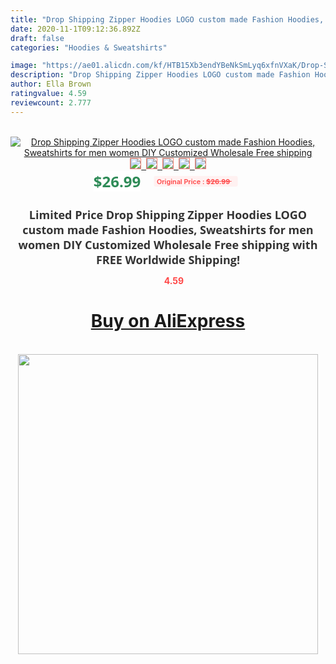 ```yaml
---
title: "Drop Shipping Zipper Hoodies LOGO custom made Fashion Hoodies, Sweatshirts for men women DIY Customized Wholesale Free shipping"
date: 2020-11-1T09:12:36.892Z
draft: false
categories: "Hoodies & Sweatshirts"

image: "https://ae01.alicdn.com/kf/HTB15Xb3endYBeNkSmLyq6xfnVXaK/Drop-Shipping-Zipper-Hoodies-LOGO-custom-made-Fashion-Hoodies-Sweatshirts-for-men-women-DIY-Customized-Wholesale.jpg"
description: "Drop Shipping Zipper Hoodies LOGO custom made Fashion Hoodies, Sweatshirts for men women DIY Customized Wholesale Free shipping"
author: Ella Brown
ratingvalue: 4.59
reviewcount: 2.777
---
```

<br>
<div style="text-align: center;">
<a href="https://s.click.aliexpress.com/e/_Ap8tOl" target="_blank" rel="nofollow noopener noreferrer"><img alt="Drop Shipping Zipper Hoodies LOGO custom made Fashion Hoodies, Sweatshirts for men women DIY Customized Wholesale Free shipping" class="magnifier-image" src="https://ae01.alicdn.com/kf/HTB15Xb3endYBeNkSmLyq6xfnVXaK/Drop-Shipping-Zipper-Hoodies-LOGO-custom-made-Fashion-Hoodies-Sweatshirts-for-men-women-DIY-Customized-Wholesale.jpg_640x640.jpg">
<br>
<img style="border:1px solid salmon" src="https://ae01.alicdn.com/kf/HTB15Xb3endYBeNkSmLyq6xfnVXaK/Drop-Shipping-Zipper-Hoodies-LOGO-custom-made-Fashion-Hoodies-Sweatshirts-for-men-women-DIY-Customized-Wholesale.jpg_120x120.jpg">&nbsp;&nbsp;<img style="border:1px solid salmon" src="https://ae01.alicdn.com/kf/HTB10LP1drZnBKNjSZFKq6AGOVXa2/Drop-Shipping-Zipper-Hoodies-LOGO-custom-made-Fashion-Hoodies-Sweatshirts-for-men-women-DIY-Customized-Wholesale.jpg_120x120.jpg">&nbsp;&nbsp;<img style="border:1px solid salmon" src="https://ae01.alicdn.com/kf/HTB10TRrmNWYBuNjy1zkq6xGGpXaw/Drop-Shipping-Zipper-Hoodies-LOGO-custom-made-Fashion-Hoodies-Sweatshirts-for-men-women-DIY-Customized-Wholesale.jpg_120x120.jpg">&nbsp;&nbsp;<img style="border:1px solid salmon" src="https://ae01.alicdn.com/kf/HTB1tLT1drZnBKNjSZFKq6AGOVXa5/Drop-Shipping-Zipper-Hoodies-LOGO-custom-made-Fashion-Hoodies-Sweatshirts-for-men-women-DIY-Customized-Wholesale.jpg_120x120.jpg">&nbsp;&nbsp;<img style="border:1px solid salmon" src="https://ae01.alicdn.com/kf/HTB16fi7dz7nBKNjSZLeq6zxCFXaH/Drop-Shipping-Zipper-Hoodies-LOGO-custom-made-Fashion-Hoodies-Sweatshirts-for-men-women-DIY-Customized-Wholesale.jpg_120x120.jpg"></a></div><br0>
<div style="text-align: center;"><span style="background-color: white; border: 0px; box-sizing: border-box; color: seagreen; display: inline-block; font-family: &quot;open sans&quot; , &quot;arial&quot; , &quot;helvetica&quot; , sans-serif , &quot;heiti&quot;; font-size: 24px; font-stretch: inherit; font-weight: 700; line-height: inherit; margin: 0px 10px 0px 0px; padding: 0px; vertical-align: middle;">$26.99 </span>
<span style="background: rgb(255 , 241 , 241); border-radius: 3px; border: 0px; box-sizing: border-box; color: #ff4747; display: inline-block; font-family: inherit; font-size: 12px; font-stretch: inherit; font-style: inherit; font-variant: inherit; font-weight: 600; line-height: inherit; margin: 0px; padding: 2px 5px; transform: scale(0.9); vertical-align: middle;">Original Price : <b style="text-decoration: line-through;">$26.99 </b> &nbsp;&nbsp;</span></div>
<h1 style="color: #333333; display: inline-block; font-family: &quot;open sans&quot; , &quot;arial&quot; , &quot;helvetica&quot; , sans-serif , &quot;heiti&quot;; font-size: 18px; font-stretch: inherit; font-weight: 700; text-align: center;">Limited Price Drop Shipping Zipper Hoodies LOGO custom made Fashion Hoodies, Sweatshirts for men women DIY Customized Wholesale Free shipping with FREE Worldwide Shipping!</h1>
<div style="color: #ff4747; text-align: center;">
<img src="https://4.bp.blogspot.com/-M0ZcTcb-5uY/XleCXlxnR4I/AAAAAAAAAEc/OrjgMkXV1oMQFaCRZj5HQwOCBcu3w1FegCPcBGAYYCw/s1600/star.png" style="height: 15px;">&nbsp;<b>4.59</b></div>
<div class="button_cont" align="center"><a class="buynow_a" href="https://s.click.aliexpress.com/e/_Ap8tOl" target="_blank" rel="nofollow noopener noreferrer"><H1>Buy on AliExpress</H1></a></div><br>
<div class="separator" style="clear: both; text-align: center;">
<img src="https://lh3.googleusercontent.com/-pTy5HemUv9M/XlePHvY0dAI/AAAAAAAAAE4/0nX5iRUoIWY8eMW9Dpxeirr157OZliDIgCLcBGAsYHQ/s1600/badge.gif" width="480">
</div>
